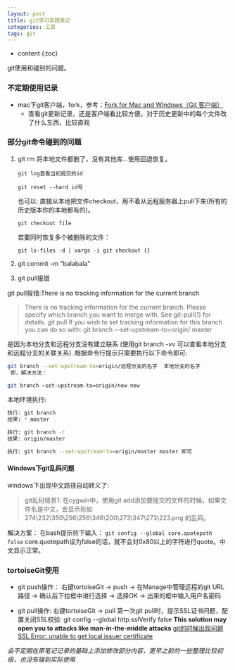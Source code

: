 ```yaml
---
layout: post
title: git学习实践笔记
categories: 工具
tags: git
---
```


* content
{:toc}

git使用和碰到的问题。




### 不定期使用记录

* mac下git客户端，fork，参考：[Fork for Mac and Windows（Git 客户端）](https://sspai.com/post/47356)
    - 查看git更新记录，还是客户端看比较方便。对于历史更新中的每个文件改了什么东西，比较直观

### 部分git命令碰到的问题

1. git rm 将本地文件都删了，没有其他库...使用回退恢复。

    `git log查看当初提交的id`

    `git reset --hard id号`

    也可以: 直接从本地把文件checkout，用不着从远程服务器上pull下来(所有的历史版本你的本地都有的)。

   `git checkout file`

   若要同时恢复多个被删除的文件：

   `git ls-files -d | xargs -i git checkout {}`

2. git commit -m "balabala"

3. git pull报错

git pull报错:There is no tracking information for the current branch

>There is no tracking information for the current branch.
Please specify which branch you want to merge with.
See git-pull(1) for details.
    git pull <remote> <branch>
If you wish to set tracking information for this branch you can do so with:
    git branch --set-upstream-to=origin/<branch> master

是因为本地分支和远程分支没有建立联系 (使用git branch -vv 可以查看本地分支和远程分支的关联关系) .根据命令行提示只需要执行以下命令即可:

```sh
git branch --set-upstream-to=origin/远程分支的名字  本地分支的名字
 即，解决方法：

git branch –set-upstream-to=origin/new new
```

本地环境执行:

```sh
执行: git branch
结果: * master

执行: git branch -r
结果: origin/master

执行: git branch --set-upstream-to=origin/master master 即可
```
#### Windows下git乱码问题

windows下出现中文路径自动转义了:

> git乱码情景1:
在cygwin中，使用git add添加要提交的文件的时候，如果文件名是中文，会显示形如 274\232\350\256\256\346\200\273\347\273\223.png 的乱码。

解决方案：
在bash提示符下输入：
`git config --global core.quotepath false`
core.quotepath设为false的话，就不会对0x80以上的字符进行quote。中文显示正常。

### tortoiseGit使用

* git push操作：
右键tortoiseGit -> push -> 在Manage中管理远程的git URL路径 -> 确认后下拉框中进行选择 -> 选择OK -> 出来的框中输入用户名密码

* git pull操作:
右键tortoiseGit -> pull 
第一次git pull时，提示SSL证书问题，配置关闭SSL校验: 
    git config --global http.sslVerify false **This solution may open you to attacks like man-in-the-middle attacks**
    [git的时候出现问题SSL Error: unable to get local issuer certificate](https://stackoverflow.com/questions/23885449/unable-to-resolve-unable-to-get-local-issuer-certificate-using-git-on-windows)

*会不定期在原笔记记录的基础上添加修改部分内容，更早之前的一些整理比较初级，也没有碰到实际使用*
